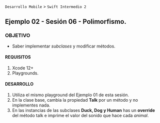 `Desarrollo Mobile` > `Swift Intermedio 2`

## Ejemplo 02 - Sesión 06 - Polimorfismo.

### OBJETIVO

- Saber implementar _subclases_ y modificar métodos.


#### REQUISITOS

1. Xcode 12+
2. Playgrounds.

#### DESARROLLO

1. Utiliza el mismo playground del Ejemplo 01 de esta sesión.
2. En la clase base, cambia la propiedad **Talk** por un método y no implementes nada.
3. En las instancias de las subclases **Duck, Dog y Human** has un **override** del método talk e imprime el valor del sonido que hace cada _animal_.